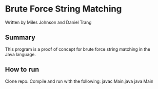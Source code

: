 # Brute Force String Matching

Written by Miles Johnson and Daniel Trang

## Summary
This program is a proof of concept for brute force string matching in the Java language.

## How to run
Clone repo.  Compile and run with the following:
    javac Main.java
    java Main
